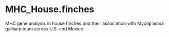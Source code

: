 # MHC_House.finches
MHC gene analysis in house finches and their association with Mycoplasma gallisepticum across U.S. and Mexico.
